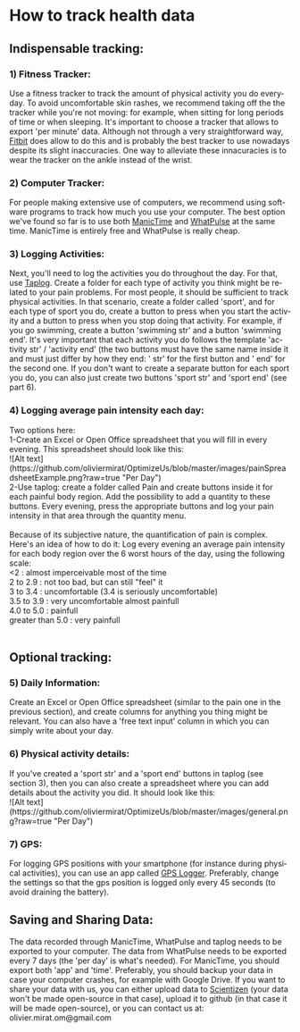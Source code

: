 # How to track health data

<H2 CLASS="western">Indispensable tracking:</H2>
<H3 CLASS="western">1) Fitness Tracker:</H3>
<P><SPAN LANG="en-US">Use a fitness tracker to track the amount of
physical activity you do everyday. To avoid uncomfortable skin
rashes, we recommend taking off the the tracker while you're not
moving: for example, when sitting for long periods of time or when
sleeping. It's important to choose a tracker that allows to export
'per minute' data. Although not through a very straightforward way,
<A HREF="https://www.fitbit.com/home" TARGET="_blank">Fitbit</A> does
allow to do this and is probably the best tracker to use nowadays
despite its slight inaccuracies. One way to alleviate these
innacuracies is to wear the tracker on the ankle instead of the
wrist.</SPAN></P>
<H3 CLASS="western">2) Computer Tracker:</H3>
<P><SPAN LANG="en-US">For people making extensive use of computers,
we recommend using software programs to track how much you use your
computer. The best option we've found so far is to use both <A HREF="https://www.manictime.com/download/" TARGET="_blank">ManicTime</A>
and <A HREF="https://whatpulse.org/" TARGET="_blank">WhatPulse</A> at
the same time. ManicTime is entirely free and WhatPulse is really
cheap. </SPAN>
</P>
<H3 CLASS="western">3) Logging Activities:</H3>
<P><SPAN LANG="en-US">Next, you'll need to log the activities you do
throughout the day. For that, use <A HREF="https://play.google.com/store/apps/details?id=com.waterbear.taglog&amp;hl=en" TARGET="_blank">Taplog</A>.
Create a folder for each type of activity you think might be related
to your pain problems. For most people, it should be sufficient to
track physical activities. In that scenario, create a folder called
'sport', and for each type of sport you do, create a button to press
when you start the activity and a button to press when you stop doing
that activity. For example, if you go swimming, create a button
'swimming str' and a button 'swimming end'. It's very important that
each activity you do follows the template 'activity str' / 'activity
end' (the two buttons must have the same name inside it and must just
differ by how they end: ' str' for the first button and ' end' for
the second one. If you don't want to create a separate button for
each sport you do, you can also just create two buttons 'sport str'
and 'sport end' (see part 6). </SPAN>
</P>
<H3 CLASS="western">4) Logging average pain intensity each day:</H3>
<P>Two options here: 
<br/>
1-Create an Excel or Open Office spreadsheet
that you will fill in every evening. This spreadsheet should look
like this: </br>
![Alt text](https://github.com/oliviermirat/OptimizeUs/blob/master/images/painSpreadsheetExample.png?raw=true "Per Day") 
</br>
2-Use taplog: create a folder called Pain and
create buttons inside it for each painful body region. Add the
possibility to add a quantity to these buttons. Every evening, press
the appropriate buttons and log your pain intensity in that area
through the quantity menu. 
</br><br/>
Because of its subjective nature, the quantification of pain is complex. Here's an idea of how to do it:
Log every evening an average pain intensity for each body region over the 6 worst hours of the day, using the following scale:<br/>
<2         : almost imperceivable most of the time<br/>
2   to 2.9 : not too bad, but can still "feel" it<br/>
3   to 3.4 : uncomfortable (3.4 is seriously uncomfortable)<br/>
3.5 to 3.9 : very uncomfortable almost painfull<br/>
4.0 to 5.0 : painfull<br/>
greater than 5.0 : very painfull<br/><br/>
</P>
<H2 CLASS="western">Optional tracking:</H2>
<H3 CLASS="western">5) Daily Information:</H3>
<P>Create an Excel or Open Office spreadsheet (similar to the pain
one in the previous section), and create columns for anything you
thing might be relevant. You can also have a 'free text input' column
in which you can simply write about your day. 
</P>
<H3 CLASS="western">6) Physical activity details:</H3>
<P>If you've created a 'sport str' and a 'sport end' buttons in
taplog (see section 3), then you can also create a spreadsheet where you
can add details about the activity you did. It should look like this:</br>
![Alt text](https://github.com/oliviermirat/OptimizeUs/blob/master/images/general.png?raw=true "Per Day") 
</br>
</P>
<H3 CLASS="western">7) GPS:</H3>
<P><SPAN LANG="en-US">For logging GPS positions with your smartphone
(for instance during physical activities), you can use an app called
<A HREF="https://play.google.com/store/apps/details?id=com.mendhak.gpslogger&amp;hl=en" TARGET="_blank">GPS
Logger</A>. Preferably, change the settings so that the gps position
is logged only every 45 seconds (to avoid draining the battery). </SPAN>
</P>
<H2 CLASS="western">Saving and Sharing Data:</H2>
<P>The data recorded through ManicTime, WhatPulse and taplog needs to
be exported to your computer. The data from WhatPulse needs to be
exported every 7 days (the 'per day' is what's needed). For
ManicTime, you should export both 'app' and 'time'. Preferably, you
should backup your data in case your computer crashes, for example
with Google Drive. If you want to share your data with us, you can either upload data to  
<a href='http://robinhood.scientizen.com/' target='_blank'>Scientizen</a> (your data won't be made open-source
in that case), upload it to github (in that case it will be made open-source), or you can contact us at: 
olivier.mirat.om@gmail.com 
</P>